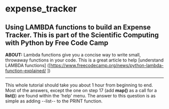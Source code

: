 # expense_tracker
Using LAMBDA functions to build an Expense Tracker. This is part of the Scientific Computing with Python by Free Code Camp
 ------
**ABOUT:** Lambda functions give you a concise way to write small, throwaway functions in your code.
 This is a great article to help [understand LAMBDA functions] ([https://www.freecodecamp.org/news/python-lambda-function-explained/ ])

 _____

 This whole tutorial should take you about 1 hour from beginning to end. Most of the answers, except the one on step 17 (add __map()__ as a call for a __list()__) are found within the 'help' menu. The answer to this question is as simple as adding --list-- to the PRINT function. 
